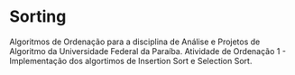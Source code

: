 # Sorting
Algoritmos de Ordenação para a disciplina de Análise e Projetos de Algoritmo da Universidade Federal da Paraíba.
Atividade de Ordenação 1 - Implementação dos algortimos de Insertion Sort e Selection Sort.
